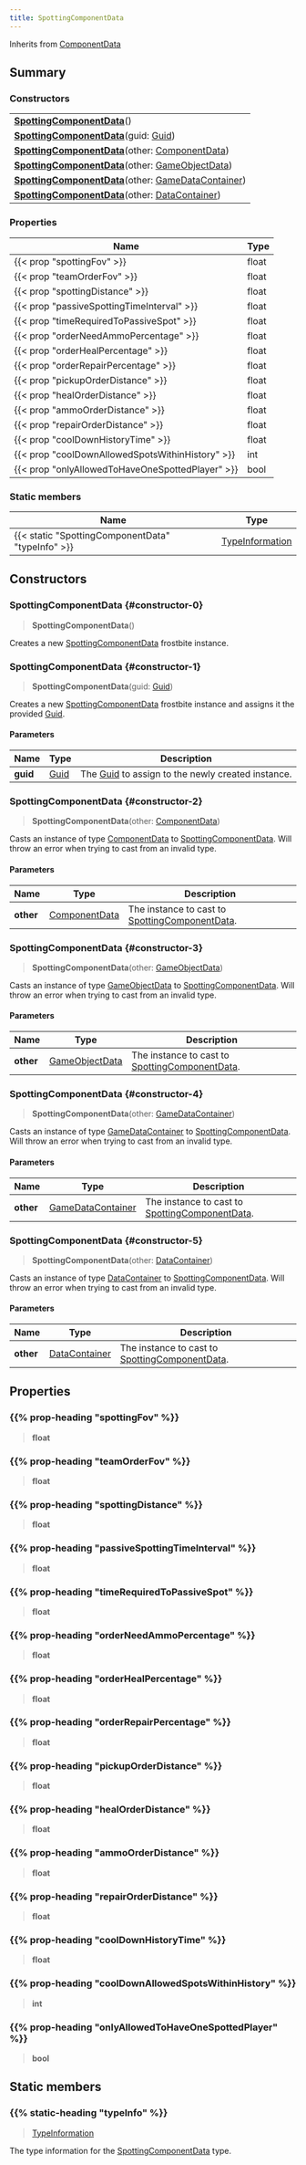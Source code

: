 ```yaml
---
title: SpottingComponentData
---
```


Inherits from 
[ComponentData](/vext/ref/fb/componentdata)

## Summary
### Constructors
| |
| ----------- |
| **[SpottingComponentData](#constructor-0)**() |
| **[SpottingComponentData](#constructor-1)**(guid: [Guid](/vext/ref/shared/class/guid)) |
| **[SpottingComponentData](#constructor-2)**(other: [ComponentData](/vext/ref/fb/componentdata)) |
| **[SpottingComponentData](#constructor-3)**(other: [GameObjectData](/vext/ref/fb/gameobjectdata)) |
| **[SpottingComponentData](#constructor-4)**(other: [GameDataContainer](/vext/ref/fb/gamedatacontainer)) |
| **[SpottingComponentData](#constructor-5)**(other: [DataContainer](/vext/ref/shared/class/datacontainer)) |

### Properties
| Name | Type |
| ---- | ---- |
| {{< prop "spottingFov" >}} | float |
| {{< prop "teamOrderFov" >}} | float |
| {{< prop "spottingDistance" >}} | float |
| {{< prop "passiveSpottingTimeInterval" >}} | float |
| {{< prop "timeRequiredToPassiveSpot" >}} | float |
| {{< prop "orderNeedAmmoPercentage" >}} | float |
| {{< prop "orderHealPercentage" >}} | float |
| {{< prop "orderRepairPercentage" >}} | float |
| {{< prop "pickupOrderDistance" >}} | float |
| {{< prop "healOrderDistance" >}} | float |
| {{< prop "ammoOrderDistance" >}} | float |
| {{< prop "repairOrderDistance" >}} | float |
| {{< prop "coolDownHistoryTime" >}} | float |
| {{< prop "coolDownAllowedSpotsWithinHistory" >}} | int |
| {{< prop "onlyAllowedToHaveOneSpottedPlayer" >}} | bool |

### Static members
| Name | Type |
| ---- | ---- |
| {{< static "SpottingComponentData" "typeInfo" >}} | [TypeInformation](/vext/ref/shared/class/typeinformation) |

## Constructors
### SpottingComponentData {#constructor-0}
> **SpottingComponentData**()

Creates a new [SpottingComponentData](/vext/ref/fb/spottingcomponentdata) frostbite instance.

### SpottingComponentData {#constructor-1}
> **SpottingComponentData**(guid: [Guid](/vext/ref/shared/class/guid))

Creates a new [SpottingComponentData](/vext/ref/fb/spottingcomponentdata) frostbite instance and assigns it the provided [Guid](/vext/ref/shared/class/guid).

#### Parameters
| Name | Type | Description |
| ---- | ---- | ----------- |
| **guid** | [Guid](/vext/ref/shared/class/guid) | The [Guid](/vext/ref/shared/class/guid) to assign to the newly created instance. |

### SpottingComponentData {#constructor-2}
> **SpottingComponentData**(other: [ComponentData](/vext/ref/fb/componentdata))

Casts an instance of type [ComponentData](/vext/ref/fb/componentdata) to [SpottingComponentData](/vext/ref/fb/spottingcomponentdata). Will throw an error when trying to cast from an invalid type.

#### Parameters
| Name | Type | Description |
| ---- | ---- | ----------- |
| **other** | [ComponentData](/vext/ref/fb/componentdata) | The instance to cast to [SpottingComponentData](/vext/ref/fb/spottingcomponentdata). |

### SpottingComponentData {#constructor-3}
> **SpottingComponentData**(other: [GameObjectData](/vext/ref/fb/gameobjectdata))

Casts an instance of type [GameObjectData](/vext/ref/fb/gameobjectdata) to [SpottingComponentData](/vext/ref/fb/spottingcomponentdata). Will throw an error when trying to cast from an invalid type.

#### Parameters
| Name | Type | Description |
| ---- | ---- | ----------- |
| **other** | [GameObjectData](/vext/ref/fb/gameobjectdata) | The instance to cast to [SpottingComponentData](/vext/ref/fb/spottingcomponentdata). |

### SpottingComponentData {#constructor-4}
> **SpottingComponentData**(other: [GameDataContainer](/vext/ref/fb/gamedatacontainer))

Casts an instance of type [GameDataContainer](/vext/ref/fb/gamedatacontainer) to [SpottingComponentData](/vext/ref/fb/spottingcomponentdata). Will throw an error when trying to cast from an invalid type.

#### Parameters
| Name | Type | Description |
| ---- | ---- | ----------- |
| **other** | [GameDataContainer](/vext/ref/fb/gamedatacontainer) | The instance to cast to [SpottingComponentData](/vext/ref/fb/spottingcomponentdata). |

### SpottingComponentData {#constructor-5}
> **SpottingComponentData**(other: [DataContainer](/vext/ref/shared/class/datacontainer))

Casts an instance of type [DataContainer](/vext/ref/shared/class/datacontainer) to [SpottingComponentData](/vext/ref/fb/spottingcomponentdata). Will throw an error when trying to cast from an invalid type.

#### Parameters
| Name | Type | Description |
| ---- | ---- | ----------- |
| **other** | [DataContainer](/vext/ref/shared/class/datacontainer) | The instance to cast to [SpottingComponentData](/vext/ref/fb/spottingcomponentdata). |

## Properties
### {{% prop-heading "spottingFov" %}}
> **float**

### {{% prop-heading "teamOrderFov" %}}
> **float**

### {{% prop-heading "spottingDistance" %}}
> **float**

### {{% prop-heading "passiveSpottingTimeInterval" %}}
> **float**

### {{% prop-heading "timeRequiredToPassiveSpot" %}}
> **float**

### {{% prop-heading "orderNeedAmmoPercentage" %}}
> **float**

### {{% prop-heading "orderHealPercentage" %}}
> **float**

### {{% prop-heading "orderRepairPercentage" %}}
> **float**

### {{% prop-heading "pickupOrderDistance" %}}
> **float**

### {{% prop-heading "healOrderDistance" %}}
> **float**

### {{% prop-heading "ammoOrderDistance" %}}
> **float**

### {{% prop-heading "repairOrderDistance" %}}
> **float**

### {{% prop-heading "coolDownHistoryTime" %}}
> **float**

### {{% prop-heading "coolDownAllowedSpotsWithinHistory" %}}
> **int**

### {{% prop-heading "onlyAllowedToHaveOneSpottedPlayer" %}}
> **bool**

## Static members
### {{% static-heading "typeInfo" %}}
> [TypeInformation](/vext/ref/shared/class/typeinformation)

The type information for the [SpottingComponentData](/vext/ref/fb/spottingcomponentdata) type.

